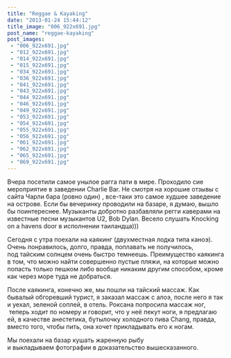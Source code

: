 ```yaml
---
title: "Reggae & Kayaking"
date: "2013-01-24 15:44:12"
title_image: "006_922x691.jpg"
post_name: "reggae-kayaking"
post_images: 
 - "006_922x691.jpg"
 - "012_922x691.jpg"
 - "014_922x691.jpg"
 - "015_922x691.jpg"
 - "034_922x691.jpg"
 - "036_922x691.jpg"
 - "041_922x691.jpg"
 - "043_922x691.jpg"
 - "044_922x691.jpg"
 - "046_922x691.jpg"
 - "049_922x691.jpg"
 - "053_922x691.jpg"
 - "054_922x691.jpg"
 - "055_922x691.jpg"
 - "056_922x691.jpg"
 - "061_922x691.jpg"
 - "062_922x691.jpg"
 - "065_922x691.jpg"
 - "069_922x691.jpg"
---
```


Вчера посетили самое унылое рагга пати в мире. Проходило сие мероприятие в заведении Charlie Bar. Не смотря на хорошие отзывы с сайта Чарли бара (ровно один) , все-таки это самое худшее заведение на острове. Если бы вечеринку проводили на базаре, я думаю, вышло бы поинтереснее. Музыканты добротно разбавляли регги каверами на известные песни музыкантов U2, Bob Dylan. Весело слушать Knocking on a havens door в исполнении таиландца)))

Сегодня с утра поехали на каякинг (двухместная лодка типа каноэ). Очень понравилось, долго, правда, поплавать не получилось, под тайским солнцем очень быстро темнеешь. Преимущество каякинга в том, что можно найти совершенно пустые пляжи, на которые можно попасть только пешком либо вообще никаким другим способом, кроме как через море туда не добраться.

После каякинга, конечно же, мы пошли на тайский массаж. Как бывалый обгоревший турист, я заказал массаж с алоэ, после него я так и уехал, зеленой соплей, в отель. Роксана попросила массаж ног,  теперь ходит по номеру и говорит, что у неё пекут ноги, я предлагаю ей, в качестве анестетика, бутылочку холодного пива Chang, правда, вместо того, чтобы пить, она хочет прикладывать его к ногам.

Мы поехали на базар кушать жаренную рыбу и выкладываем фотографии в доказательство вышесказанного.
